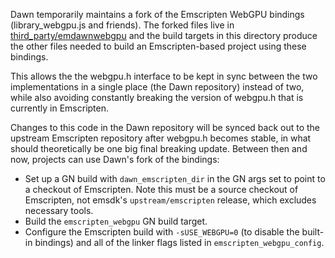 Dawn temporarily maintains a fork of the Emscripten WebGPU bindings
(library_webgpu.js and friends). The forked files live in
[third_party/emdawnwebgpu](../third_party/emdawnwebgpu/)
and the build targets in this directory produce the other files needed to build
an Emscripten-based project using these bindings.

This allows the the webgpu.h interface to be kept in sync between the two
implementations in a single place (the Dawn repository) instead of two, while
also avoiding constantly breaking the version of webgpu.h that is currently in
Emscripten.

Changes to this code in the Dawn repository will be synced back out to the
upstream Emscripten repository after webgpu.h becomes stable, in what should
theoretically be one big final breaking update. Between then and now, projects
can use Dawn's fork of the bindings:

- Set up a GN build with `dawn_emscripten_dir` in the GN args set to point to
  a checkout of Emscripten. Note this must be a source checkout of Emscripten,
  not emsdk's `upstream/emscripten` release, which excludes necessary tools.
- Build the `emscripten_webgpu` GN build target.
- Configure the Emscripten build with `-sUSE_WEBGPU=0` (to disable the built-in
  bindings) and all of the linker flags listed in `emscripten_webgpu_config`.
